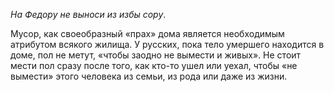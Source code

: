_На Федору не выноси из избы сору_.

Мусор, как своеобразный «прах» дома является необходимым атрибутом всякого жилища. У русских, пока тело умершего находится в доме, пол не метут, «чтобы заодно не вымести и живых». Не стоит мести пол сразу после того, как кто-то ушел или уехал, чтобы «не вымести» этого человека из семьи, из рода или даже из жизни.